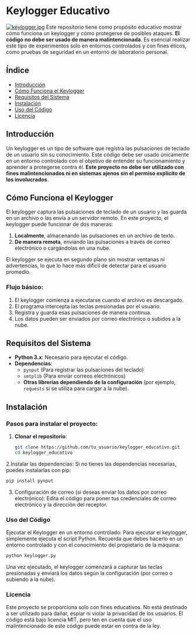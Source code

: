 # **Keylogger Educativo**
[![keylogger.jpg](https://i.postimg.cc/y8kqSG4C/what-is-a-keylogger.jpg)](https://postimg.cc/gxFtCN2g)
Este repositorio tiene como propósito educativo mostrar cómo funciona un keylogger y cómo protegerse de posibles ataques. **El código no debe ser usado de manera malintencionada**. Es esencial realizar este tipo de experimentos solo en entornos controlados y con fines éticos, como pruebas de seguridad en un entorno de laboratorio personal.

## **Índice**
- [Introducción](#introducción)
- [Cómo Funciona el Keylogger](#cómo-funciona-el-keylogger)
- [Requisitos del Sistema](#requisitos-del-sistema)
- [Instalación](#instalación)
- [Uso del Código](#uso-del-código)
- [Licencia](#licencia)

## **Introducción**
Un keylogger es un tipo de software que registra las pulsaciones de teclado de un usuario sin su conocimiento. Este código debe ser usado únicamente en un entorno controlado con el objetivo de entender su funcionamiento y aprender a protegerse contra él. **Este proyecto no debe ser utilizado con fines malintencionados ni en sistemas ajenos sin el permiso explícito de los involucrados**.

## **Cómo Funciona el Keylogger**
El keylogger captura las pulsaciones de teclado de un usuario y las guarda en un archivo o las envía a un servidor remoto. En este proyecto, el keylogger puede funcionar de dos maneras:
1. **Localmente**, almacenando las pulsaciones en un archivo de texto.
2. **De manera remota**, enviando las pulsaciones a través de correo electrónico o cargándolas en una nube.

El keylogger se ejecuta en segundo plano sin mostrar ventanas ni advertencias, lo que lo hace más difícil de detectar para el usuario promedio.

### **Flujo básico**:
1. El keylogger comienza a ejecutarse cuando el archivo es descargado.
2. El programa intercepta las teclas presionadas por el usuario.
3. Registra y guarda esas pulsaciones de manera continua.
4. Los datos pueden ser enviados por correo electrónico o subidos a la nube.

## **Requisitos del Sistema**
- **Python 3.x**: Necesario para ejecutar el código.
- **Dependencias**: 
  - `pynput` (Para registrar las pulsaciones del teclado)
  - `smtplib` (Para enviar correos electrónicos)
  - **Otras librerías dependiendo de la configuración** (por ejemplo, `requests` si se utiliza para cargar a la nube).

## **Instalación**

### **Pasos para instalar el proyecto**:

1. **Clonar el repositorio**:
   ```bash
   git clone https://github.com/tu_usuario/keylogger_educativo.git
   cd keylogger_educativo

2.Instalar las dependencias: Si no tienes las dependencias necesarias, puedes instalarlas con pip:

```bash
pip install pynput
```
3. Configuración de correo (si deseas enviar los datos por correo electrónico):
Edita el código para poner tus credenciales de correo electrónico y la dirección del receptor.

### **Uso del Código**
Ejecutar el Keylogger en un entorno controlado:
Para ejecutar el keylogger, simplemente ejecuta el script Python. Recuerda que debes hacerlo en un entorno controlado y con el conocimiento del propietario de la máquina:

```bash
python keylogger.py
```
Una vez ejecutado, el keylogger comenzará a capturar las teclas presionadas y enviará los datos según la configuración (por correo o subiendo a la nube).

### **Licencia**
Este proyecto se proporciona solo con fines educativos. No está destinado a ser utilizado para dañar, espiar ni violar la privacidad de los usuarios. El código está bajo licencia MIT, pero ten en cuenta que el uso malintencionado de este código puede estar en contra de la ley.
